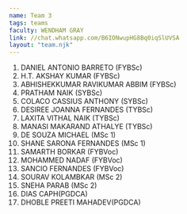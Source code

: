 ```yaml
---
name: Team 3
tags: teams
faculty: WENDHAM GRAY
link: //chat.whatsapp.com/B6IONwupHG8Bq0iqSlUVSA
layout: "team.njk"
---
```


1. DANIEL ANTONIO BARRETO (FYBSc)
1. H.T. AKSHAY KUMAR (FYBSc)
1. ABHISHEKKUMAR RAVIKUMAR ABBIM (FYBSc)
1. PRATHAM NAIK (SYBSc)
1. COLACO CASSIUS ANTHONY (SYBSc)
1. DESIREE JOANNA FERNANDES (TYBSc)
1. LAXITA VITHAL NAIK (TYBSc)
1. MANASI MAKARAND ATHALYE (TYBSc)
1. DE SOUZA MICHAEL (MSc 1)
1. SHANE SARONA FERNANDES (MSc 1)
1. SAMARTH BORKAR (FYBVoc)
1. MOHAMMED NADAF (FYBVoc)
1. SANCIO FERNANDES (FYBVoc)
1. SOURAV KOLAMBKAR (MSc 2)
1. SNEHA PARAB (MSc 2)
1. DIAS CAPH(PGDCA)
1. DHOBLE PREETI MAHADEV(PGDCA)
